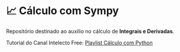 # 📈 Cálculo com Sympy

Repositório destinado ao auxilio no cálculo de **Integrais e Derivadas**. 

Tutorial do Canal Intelecto Free: 
[Playlist Cálculo com Python](https://www.youtube.com/playlist?list=PLA5Gm1jh2I3e3dwyKOU_FzpIRmQAU9Gef)
